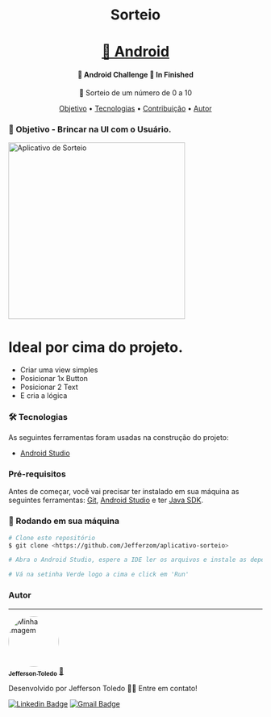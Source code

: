 <h1 align="center">Sorteio</h1>

<h1 align="center">
    <a href="https://developer.android.com/studio?hl=pt&gclid=CjwKCAiAtouOBhA6EiwA2nLKH971Ei7ZyLUl7FlrQ6BhQbZB1XyPnehPJCwKcJx9s5YzL6WICtzFrhoCo_QQAvD_BwE&gclsrc=aw.ds">🔗 Android</a>
</h1>

<h4 align="center"> 
	🚧  Android Challenge 🚀 In Finished
</h4>

<p align="center">🚀 Sorteio de um número de 0 a 10</p>

<p align="center">
 <a href="#objetivo">Objetivo</a> •
 <a href="#tecnologias">Tecnologias</a> • 
 <a href="#contribuicao">Contribuição</a> • 
 <a href="#autor">Autor</a>
</p>

### 🚀 Objetivo - Brincar na UI com o Usuário.
<p align="left">
  <img src="https://i.imgur.com/CjAfdGy.png" width="350" title="Aplicativo de Sorteio">
</p>


Ideal por cima do projeto.
=================
<!--ts-->
   * Criar uma view simples
   * Posicionar 1x Button
   * Posicionar 2 Text
   * E cria a lógica
<!--te-->

### 🛠 Tecnologias

As seguintes ferramentas foram usadas na construção do projeto:

- [Android Studio](https://developer.android.com/studio)

### Pré-requisitos

Antes de começar, você vai precisar ter instalado em sua máquina as seguintes ferramentas:
[Git](https://git-scm.com), [Android Studio](https://developer.android.com/studio) e ter [Java SDK](https://www.oracle.com/java/technologies/downloads/). 

### 🎲 Rodando em sua máquina

```bash
# Clone este repositório
$ git clone <https://github.com/Jefferzom/aplicativo-sorteio>

# Abra o Android Studio, espere a IDE ler os arquivos e instale as dependências do gradle

# Vá na setinha Verde logo a cima e click em 'Run'

```

### Autor
---

<a href="https://www.linkedin.com/in/jefferzomodelot/">
 <img style="border-radius: 50%;" src="https://i.imgur.com/EWNUzHv.png" width="100px;" alt="Minha imagem"/>
 <br />
 <sub><b>Jefferson Toledo</b></sub></a> <a href="https://www.linkedin.com/in/jefferzomodelot/" title="Meu Projeto">🚀</a>
 
Desenvolvido por Jefferson Toledo 👋🏽 Entre em contato!

[![Linkedin Badge](https://img.shields.io/badge/-Jefferson-blue?style=flat-square&logo=Linkedin&logoColor=white&link=https://www.linkedin.com/in/jefferzomodelot/)](https://www.linkedin.com/in/jefferzomodelot/) 
[![Gmail Badge](https://img.shields.io/badge/-jefferson.odelot@gmail.com-c14438?style=flat-square&logo=Gmail&logoColor=white&link=mailto:jefferson.odelot@gmail.com)](mailto:jefferson.odelot@gmail.com)
